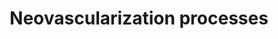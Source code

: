 ---
annotations:
- id: PW:0000476
  parent: regulatory pathway
  type: Pathway Ontology
  value: cardiovascular system homeostasis pathway
- id: CL:0000669
  parent: native cell
  type: Cell Type Ontology
  value: pericyte cell
- id: CL:0000192
  parent: native cell
  type: Cell Type Ontology
  value: smooth muscle cell
- id: CL:0000115
  parent: native cell
  type: Cell Type Ontology
  value: endothelial cell
authors:
- Carlosaxg
- Fehrhart
- DeSl
- Eweitz
- Egonw
citedin:
- link: PMC8868589
  title: Comprehensive Statistical and Bioinformatics Analysis in the Deciphering
    of Putative Mechanisms by Which Lipid-Associated GWAS Loci Contribute to Coronary
    Artery Disease (2022)
- link: PMC6199857
  title: Cellular and Molecular Heterogeneity Associated with Vessel Formation Processes
    (2018)
communities: []
description: Neovascularization (aka new vessel formation) is a crucial process related
  to wound healing. It supplies oxygen and nutrients to, and carries waste from, damaged
  tissue. Angiogenesis is a type of neovascularization, being a vital process in growth,
  development, and wound healing.
last-edited: 2024-02-22
ndex: bd9b07d3-8b6a-11eb-9e72-0ac135e8bacf
organisms:
- Homo sapiens
redirect_from:
- /index.php/Pathway:WP4331
- /instance/WP4331
- /instance/WP4331_r128749
revision: r128749
schema-jsonld:
- '@context': https://schema.org/
  '@id': https://wikipathways.github.io/pathways/WP4331.html
  '@type': Dataset
  creator:
    '@type': Organization
    name: WikiPathways
  description: Neovascularization (aka new vessel formation) is a crucial process
    related to wound healing. It supplies oxygen and nutrients to, and carries waste
    from, damaged tissue. Angiogenesis is a type of neovascularization, being a vital
    process in growth, development, and wound healing.
  keywords:
  - AKT1
  - ALK1
  - ALK5
  - ANGPT1
  - CXCR4
  - DLL4
  - EPHB2
  - EPHB4
  - ERK1
  - ERK2
  - FAK
  - HIF1A
  - JAG1
  - JNK1
  - JNK2
  - MMP9
  - NFKB1
  - NFKB2
  - NOTCH3
  - Notch1
  - Notch4
  - PDGF-BB
  - PDGF-beta
  - PI3K
  - REL
  - RELA
  - RELB
  - SDF-
  - SDF-1
  - SMAD1
  - SMAD2
  - SMAD3
  - SMAD5
  - Smad8
  - TGFB1
  - TGFB2
  - TGFB3
  - TGFBR1
  - VEGF
  - VEGFR
  - VEGFR2
  - VEGFR3
  - cKit
  - mKitL
  - sKitL
  license: CC0
  name: Neovascularization processes
seo: CreativeWork
title: Neovascularization processes
wpid: WP4331
---